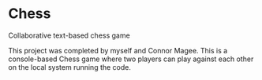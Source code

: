 # Chess
Collaborative text-based chess game

This project was completed by myself and Connor Magee. This is a console-based Chess game where two players can play against each other on the local system running the code.
